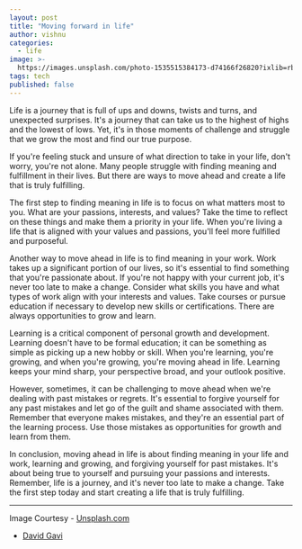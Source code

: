 ```yaml
---
layout: post
title: "Moving forward in life"
author: vishnu
categories:
  - life
image: >-
  https://images.unsplash.com/photo-1535515384173-d74166f26820?ixlib=rb-4.0.3&ixid=MnwxMjA3fDB8MHxwaG90by1wYWdlfHx8fGVufDB8fHx8&auto=format&fit=crop&w=2670&q=80
tags: tech
published: false
---
```

Life is a journey that is full of ups and downs, twists and turns, and unexpected surprises. It's a journey that can take us to the highest of highs and the lowest of lows. Yet, it's in those moments of challenge and struggle that we grow the most and find our true purpose.

If you're feeling stuck and unsure of what direction to take in your life, don't worry, you're not alone. Many people struggle with finding meaning and fulfillment in their lives. But there are ways to move ahead and create a life that is truly fulfilling.

The first step to finding meaning in life is to focus on what matters most to you. What are your passions, interests, and values? Take the time to reflect on these things and make them a priority in your life. When you're living a life that is aligned with your values and passions, you'll feel more fulfilled and purposeful.

Another way to move ahead in life is to find meaning in your work. Work takes up a significant portion of our lives, so it's essential to find something that you're passionate about. If you're not happy with your current job, it's never too late to make a change. Consider what skills you have and what types of work align with your interests and values. Take courses or pursue education if necessary to develop new skills or certifications. There are always opportunities to grow and learn.

Learning is a critical component of personal growth and development. Learning doesn't have to be formal education; it can be something as simple as picking up a new hobby or skill. When you're learning, you're growing, and when you're growing, you're moving ahead in life. Learning keeps your mind sharp, your perspective broad, and your outlook positive.

However, sometimes, it can be challenging to move ahead when we're dealing with past mistakes or regrets. It's essential to forgive yourself for any past mistakes and let go of the guilt and shame associated with them. Remember that everyone makes mistakes, and they're an essential part of the learning process. Use those mistakes as opportunities for growth and learn from them.

In conclusion, moving ahead in life is about finding meaning in your life and work, learning and growing, and forgiving yourself for past mistakes. It's about being true to yourself and pursuing your passions and interests. Remember, life is a journey, and it's never too late to make a change. Take the first step today and start creating a life that is truly fulfilling.

---

Image Courtesy - [Unsplash.com](https://unsplash.com)
- [David Gavi](https://unsplash.com/@davidgaviphoto)

